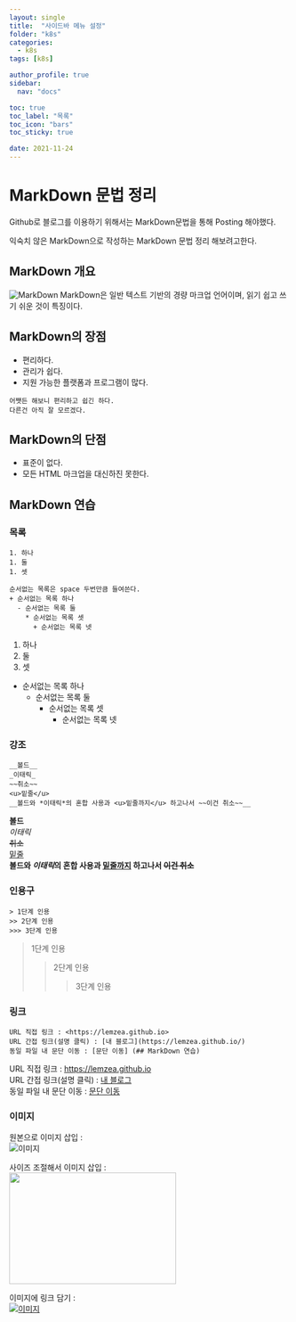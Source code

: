 ```yaml
---
layout: single
title:  "사이드바 메뉴 설정"
folder: "k8s"
categories:
  - k8s
tags: [k8s]

author_profile: true
sidebar:
  nav: "docs"

toc: true
toc_label: "목록"
toc_icon: "bars"
toc_sticky: true

date: 2021-11-24
---
```


# MarkDown 문법 정리
Github로 블로그를 이용하기 위해서는 MarkDown문법을 통해 Posting 해야했다.

익숙치 않은 MarkDown으로 작성하는 MarkDown 문법 정리 해보려고한다.
## MarkDown 개요
![MarkDown](https://heropy.blog/css/images/vendor_icons/markdown.png)
MarkDown은 일반 텍스트 기반의 경량 마크업 언어이며, 읽기 쉽고 쓰기 쉬운 것이 특징이다.

## MarkDown의 장점
* 편리하다.
* 관리가 쉽다.
* 지원 가능한 플랫폼과 프로그램이 많다.

```
어쨋든 해보니 편리하고 쉽긴 하다.
다른건 아직 잘 모르겠다.
```
## MarkDown의 단점
* 표준이 없다.
* 모든 HTML 마크업을 대신하진 못한다.

## MarkDown 연습
### 목록
```
1. 하나
1. 둘
1. 셋

순서없는 목록은 space 두번만큼 들여쓴다.
+ 순서없는 목록 하나
  - 순서없는 목록 둘
    * 순서없는 목록 셋
      + 순서없는 목록 넷
```
1. 하나
1. 둘
1. 셋

+ 순서없는 목록 하나
  - 순서없는 목록 둘
    * 순서없는 목록 셋
      + 순서없는 목록 넷

### 강조
```
__볼드__
_이태릭_
~~취소~~
<u>밑줄</u>
__볼드와 *이태릭*의 혼합 사용과 <u>밑줄까지</u> 하고나서 ~~이건 취소~~__
```
__볼드__<br>
_이태릭_<br>
~~취소~~<br>
<u>밑줄</u><br>
__볼드와 *이태릭*의 혼합 사용과 <u>밑줄까지</u> 하고나서 ~~이건 취소~~__

### 인용구
```
> 1단계 인용
>> 2단계 인용
>>> 3단계 인용
```
> 1단계 인용
>> 2단계 인용
>>> 3단계 인용

### 링크
```
URL 직접 링크 : <https://lemzea.github.io>
URL 간접 링크(설명 클릭) : [내 블로그](https://lemzea.github.io/)
동일 파일 내 문단 이동 : [문단 이동] (## MarkDown 연습)
```
URL 직접 링크 : <https://lemzea.github.io><br>
URL 간접 링크(설명 클릭) : [내 블로그](https://lemzea.github.io "이동 하기")<br>
동일 파일 내 문단 이동 : [문단 이동](#MarkDown-연습)

### 이미지
원본으로 이미지 삽입 : <br>![이미지](https://heropy.blog/css/images/vendor_icons/markdown.png)<br>

사이즈 조절해서 이미지 삽입 : <br><img src="https://heropy.blog/css/images/vendor_icons/markdown.png" width="300" height="200">

이미지에 링크 담기 : <br>[![이미지](https://heropy.blog/css/images/vendor_icons/markdown.png)](https://lemzea.github.io)